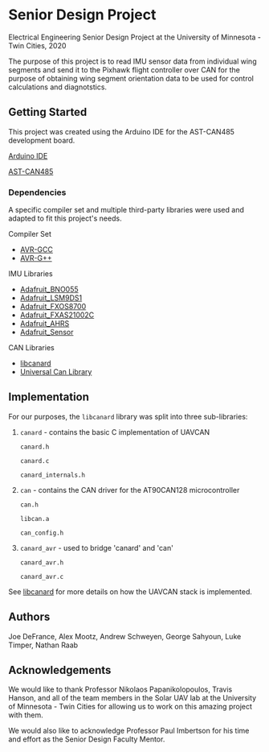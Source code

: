 # Senior Design Project
Electrical Engineering Senior Design Project at the University of Minnesota - Twin Cities, 2020

The purpose of this project is to read IMU sensor data from individual wing segments and send it to the Pixhawk flight controller over CAN for the purpose of obtaining wing segment orientation data to be used for control calculations and diagnotstics.

## Getting Started
This project was created using the Arduino IDE for the AST-CAN485 development board. 

[Arduino IDE](https://www.arduino.cc/en/main/software)

[AST-CAN485](https://www.sparkfun.com/products/14483)

### Dependencies
A specific compiler set and multiple third-party libraries were used and adapted to fit this project's needs.

Compiler Set
* [AVR-GCC](https://gcc.gnu.org/wiki/avr-gcc)
* [AVR-G++](https://linux.die.net/man/1/avr-g++)

IMU Libraries
* [Adafruit_BNO055](https://github.com/adafruit/Adafruit_BNO055)
* [Adafruit_LSM9DS1](https://github.com/adafruit/Adafruit_LSM9DS1)
* [Adafruit_FXOS8700](https://github.com/adafruit/Adafruit_FXOS8700)
* [Adafruit_FXAS21002C](https://github.com/adafruit/Adafruit_FXAS21002C)
* [Adafruit_AHRS](https://github.com/adafruit/Adafruit_AHRS)
* [Adafruit_Sensor](https://github.com/adafruit/Adafruit_Sensor)

CAN Libraries
* [libcanard](https://github.com/UAVCAN/libcanard)
* [Universal Can Library](https://github.com/rennerm/avr-can-lib/tree/9c6bc9118de66d6edaf1b8539e2b9717ba26d123#universelle-can-blibiothek-avr-can-lib)

## Implementation
For our purposes, the `libcanard` library was split into three sub-libraries:

1. `canard` - contains the basic C implementation of UAVCAN

    `canard.h`

    `canard.c`

    `canard_internals.h`

2. `can` - contains the CAN driver for the AT90CAN128 microcontroller

    `can.h`

    `libcan.a`

    `can_config.h`

3. `canard_avr` - used to bridge 'canard' and 'can'

    `canard_avr.h`

    `canard_avr.c`
    
See [libcanard](https://github.com/UAVCAN/libcanard) for more details on how the UAVCAN stack is implemented.

## Authors
Joe DeFrance, Alex Mootz, Andrew Schweyen, George Sahyoun, Luke Timper, Nathan Raab

## Acknowledgements
We would like to thank Professor Nikolaos Papanikolopoulos, Travis Hanson, and all of the team members in the Solar UAV lab at the University of Minnesota - Twin Cities for allowing us to work on this amazing project with them.

We would also like to acknowledge Professor Paul Imbertson for his time and effort as the Senior Design Faculty Mentor.
